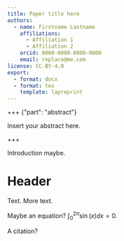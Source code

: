 ```yaml
---
title: Paper title here
authors:
  - name: Firstname Lastname
    affiliations:
      - Affiliation 1
      - Affiliation 2
    orcid: 0000-0000-0000-0000
    email: replace@me.com
license: CC-BY-4.0
export:
  - format: docx
  - format: tex
    template: lapreprint
---
```


+++ {"part": "abstract"}

Insert your abstract here.

+++

Introduction maybe.

# Header

Text. More text.

Maybe an equation? $\int_0^{2\pi}\sin(x) dx=0$.

A citation? [](doi:10.1038/s41467-021-26022-3)

